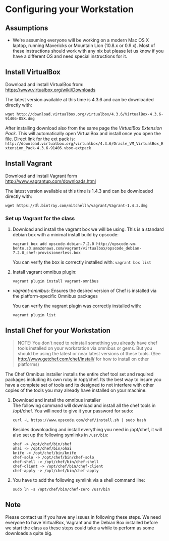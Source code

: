 Configuring your Workstation
============================

Assumptions
-----------

-   We're assuming everyone will be working on a modern Mac OS X laptop, running
    Mavericks or Mountain Lion (10.8.x or 0.9.x). Most of these instructions should work with any nix 
    but please let us know if you have a different OS and need special instructions for it.

Install VirtualBox
------------------

   Download and install VirtualBox from: https://www.virtualbox.org/wiki/Downloads

   The latest version available at this time is 4.3.6 and can be downloaded directly with:

`wget http://download.virtualbox.org/virtualbox/4.3.6/VirtualBox-4.3.6-91406-OSX.dmg`

   After installing download also from the same page the *VirtualBox Extension Pack*. This will automatically open VirtualBox and install once you open the file.
   Direct link for the ext pack is: `http://download.virtualbox.org/virtualbox/4.3.6/Oracle_VM_VirtualBox_Extension_Pack-4.3.6-91406.vbox-extpack`

Install Vagrant
---------------

   Download and install Vagrant form http://www.vagrantup.com/downloads.html

   The latest version available at this time is 1.4.3 and can be downloaded directly with:

`wget https://dl.bintray.com/mitchellh/vagrant/Vagrant-1.4.3.dmg`

### Set up Vagrant for the class

1. Download and install the vagrant box we will be using. This is a standard debian box with a minimal install build by opscode:

   `vagrant box add opscode-debian-7.2.0 http://opscode-vm-bento.s3.amazonaws.com/vagrant/virtualbox/opscode_debian-7.2.0_chef-provisionerless.box`

   You can verify the box is correctly installed with:
    `vagrant box list`

2. Install vagrant omnibus plugin:

   `vagrant plugin install vagrant-omnibus`

* *vagrant-omnibus:* Ensures the desired version of Chef is installed
  via the platform-specific Omnibus packages 

  You can verify the vagrant plugin was correctly installed with:

  `vagrant plugin list`

## Install Chef for your Workstation

> NOTE: You don't need to reinstall something you already have chef tools
> installed on your workstation via omnibus or gems. But you should be using the 
> latest or near latest versions of these tools.
> (See http://www.getchef.com/chef/install/ for how to install on other platforms)

The Chef Omnibus installer installs the entire chef tool set and
required packages including its own ruby in /opt/chef. Its the best
way to insure you have a complete set of tools and its designed to not
interfere with other copies of the tools you may already have
installed on your machine.

1. Download and install the omnibus installer  
    The following command will download and install all the chef tools in
    /opt/chef. You will need to give it your password for sudo:
    ```
    curl -L https://www.opscode.com/chef/install.sh | sudo bash
    ```
    Besides downloading and install everything you need in /opt/chef, it
    will also set up the following symlinks in `/usr/bin`:
    ```
    shef -> /opt/chef/bin/shef
    ohai -> /opt/chef/bin/ohai
    knife -> /opt/chef/bin/knife
    chef-solo -> /opt/chef/bin/chef-solo
    chef-shell -> /opt/chef/bin/chef-shell
    chef-client -> /opt/chef/bin/chef-client
    chef-apply -> /opt/chef/bin/chef-apply
    ```
2. You have to add the following symlink via a shell command line:

    ```
    sudo ln -s /opt/chef/bin/chef-zero /usr/bin
    ```

Note
----

Please contact us if you have any issues in following these steps. We need everyone to have VirtualBox, Vagrant and the Debian Box installed before we start the class as these steps could take a while to perform as some downloads a quite big.

